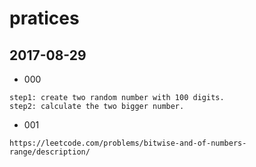 # pratices

## 2017-08-29

- 000

```
step1: create two random number with 100 digits.
step2: calculate the two bigger number.
```

- 001

```
https://leetcode.com/problems/bitwise-and-of-numbers-range/description/
```
